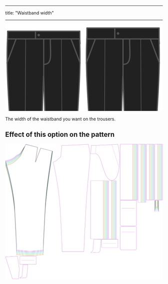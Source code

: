 - - -
title: "Waistband width"
- - -

![Waistband width](waistbandwidth.svg)

The width of the waistband you want on the trousers.

## Effect of this option on the pattern

![This image shows the effect of this option by superimposing several variants that have a different value for this option](theo_waistbandwidth_sample.svg "Effect of this option on the pattern")
